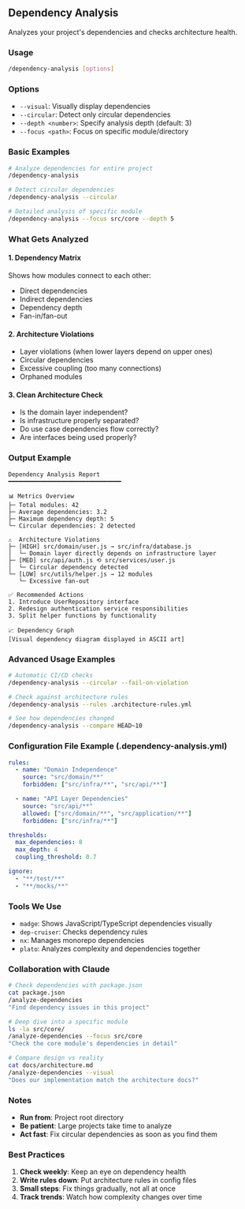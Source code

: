 ## Dependency Analysis

Analyzes your project's dependencies and checks architecture health.

### Usage

```bash
/dependency-analysis [options]
```

### Options

- `--visual`: Visually display dependencies
- `--circular`: Detect only circular dependencies
- `--depth <number>`: Specify analysis depth (default: 3)
- `--focus <path>`: Focus on specific module/directory

### Basic Examples

```bash
# Analyze dependencies for entire project
/dependency-analysis

# Detect circular dependencies
/dependency-analysis --circular

# Detailed analysis of specific module
/dependency-analysis --focus src/core --depth 5
```

### What Gets Analyzed

#### 1. Dependency Matrix

Shows how modules connect to each other:

- Direct dependencies
- Indirect dependencies
- Dependency depth
- Fan-in/fan-out

#### 2. Architecture Violations

- Layer violations (when lower layers depend on upper ones)
- Circular dependencies
- Excessive coupling (too many connections)
- Orphaned modules

#### 3. Clean Architecture Check

- Is the domain layer independent?
- Is infrastructure properly separated?
- Do use case dependencies flow correctly?
- Are interfaces being used properly?

### Output Example

```
Dependency Analysis Report
━━━━━━━━━━━━━━━━━━━━━━━━━━━━━━━━

📊 Metrics Overview
├─ Total modules: 42
├─ Average dependencies: 3.2
├─ Maximum dependency depth: 5
└─ Circular dependencies: 2 detected

⚠️  Architecture Violations
├─ [HIGH] src/domain/user.js → src/infra/database.js
│  └─ Domain layer directly depends on infrastructure layer
├─ [MED] src/api/auth.js ⟲ src/services/user.js
│  └─ Circular dependency detected
└─ [LOW] src/utils/helper.js → 12 modules
   └─ Excessive fan-out

✅ Recommended Actions
1. Introduce UserRepository interface
2. Redesign authentication service responsibilities
3. Split helper functions by functionality

📈 Dependency Graph
[Visual dependency diagram displayed in ASCII art]
```

### Advanced Usage Examples

```bash
# Automatic CI/CD checks
/dependency-analysis --circular --fail-on-violation

# Check against architecture rules
/dependency-analysis --rules .architecture-rules.yml

# See how dependencies changed
/dependency-analysis --compare HEAD~10
```

### Configuration File Example (.dependency-analysis.yml)

```yaml
rules:
  - name: "Domain Independence"
    source: "src/domain/**"
    forbidden: ["src/infra/**", "src/api/**"]

  - name: "API Layer Dependencies"
    source: "src/api/**"
    allowed: ["src/domain/**", "src/application/**"]
    forbidden: ["src/infra/**"]

thresholds:
  max_dependencies: 8
  max_depth: 4
  coupling_threshold: 0.7

ignore:
  - "**/test/**"
  - "**/mocks/**"
```

### Tools We Use

- `madge`: Shows JavaScript/TypeScript dependencies visually
- `dep-cruiser`: Checks dependency rules
- `nx`: Manages monorepo dependencies
- `plato`: Analyzes complexity and dependencies together

### Collaboration with Claude

```bash
# Check dependencies with package.json
cat package.json
/analyze-dependencies
"Find dependency issues in this project"

# Deep dive into a specific module
ls -la src/core/
/analyze-dependencies --focus src/core
"Check the core module's dependencies in detail"

# Compare design vs reality
cat docs/architecture.md
/analyze-dependencies --visual
"Does our implementation match the architecture docs?"
```

### Notes

- **Run from**: Project root directory
- **Be patient**: Large projects take time to analyze
- **Act fast**: Fix circular dependencies as soon as you find them

### Best Practices

1. **Check weekly**: Keep an eye on dependency health
2. **Write rules down**: Put architecture rules in config files
3. **Small steps**: Fix things gradually, not all at once
4. **Track trends**: Watch how complexity changes over time
